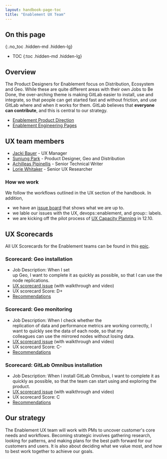 ```yaml
---
layout: handbook-page-toc
title: "Enablement UX Team"
---
```


## On this page
{:.no_toc .hidden-md .hidden-lg}

- TOC
{:toc .hidden-md .hidden-lg}

## Overview
The Product Designers for Enablement focus on Distribution, Ecosystem and Geo. While these are quite different areas with their own Jobs to Be Done, the over-arching theme is making GitLab easier to install, use and integrate, so that people can get started fast and without friction, and use GitLab where and when it works for them. GitLab believes that **everyone can contribute**, and this is central to our strategy.

* [Enablement Product Direction](https://about.gitlab.com/direction/enablement/) 
* [Enablement Engineering Pages](/handbook/engineering/development/enablement/)

## UX team members

* [Jacki Bauer](/company/team/#jackib) - UX Manager
* [Sunjung Park](/company/team/#sunjungp) - Product Designer, Geo and Distribution
* [Achilleas Pipinellis](/company/team/#axil) - Senior Technical Writer
* [Lorie Whitaker](/company/team/#loriewhitaker) - Senior UX Researcher

### How we work
We follow the workflows outlined in the UX section of the handbook. In addition,
* we have an [issue board](https://gitlab.com/groups/gitlab-org/-/boards/1254585?label_name[]=UX&label_name[]=devops%3A%3Aenablement) that shows what we are up to. 
* we lable our issues with the UX, devops::enablement, and group:: labels.
* we are kicking off the pilot process of [UX Capacity Planning](/handbook/engineering/ux/stage-group-ux-strategy/growth/#ux-capacity-planning) in 12.10.

## UX Scorecards
All UX Scorecards for the Enablement teams can be found in this [epic](https://gitlab.com/groups/gitlab-org/-/epics/2166).

### Scorecard: Geo installation

- Job Description: When I set up Geo, I want to complete it as quickly as possible, so that I can use the node replications.
- [UX scorecard issue](https://gitlab.com/gitlab-org/gitlab-design/-/issues/731) (with walkthrough and video)
- UX scorecard Score: D+
- [Recommendations]( https://gitlab.com/gitlab-org/gitlab-design/-/issues/760)

### Scorecard: Geo monitoring

- Job Description: When I check whether the replication of data and performance metrics are working correctly, I want to quickly see the data of each node, so that my colleagues can use the mirrored nodes without losing data.
- [UX scorecard issue](https://gitlab.com/gitlab-org/gitlab-design/-/issues/772) (with walkthrough and video)
- UX scorecard Score: C-
- [Recommendations](https://gitlab.com/gitlab-org/gitlab-design/-/issues/773)

### Scorecard: GitLab Omnibus installation

- Job Description: When I install GitLab Omnibus, I want to complete it as quickly as possible, so that the team can start using and exploring the product.
- [UX scorecard issue](https://gitlab.com/gitlab-org/gitlab-design/-/issues/671) (with walkthrough and video)
- UX scorecard Score: C
- [Recommendations](https://gitlab.com/gitlab-org/gitlab-design/-/issues/679)

## Our strategy
The Enablement UX team will work with PMs to uncover customer's core needs and workflows. Becoming strategic involves gathering research, looking for patterns, and making plans for the best path forward for our customers and users. It is also about deciding what we value most, and how to best work together to achieve our goals.

